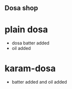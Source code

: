 ## Dosa shop

# plain dosa

* dosa batter added
* oil added

# karam-dosa

* batter added and oil added